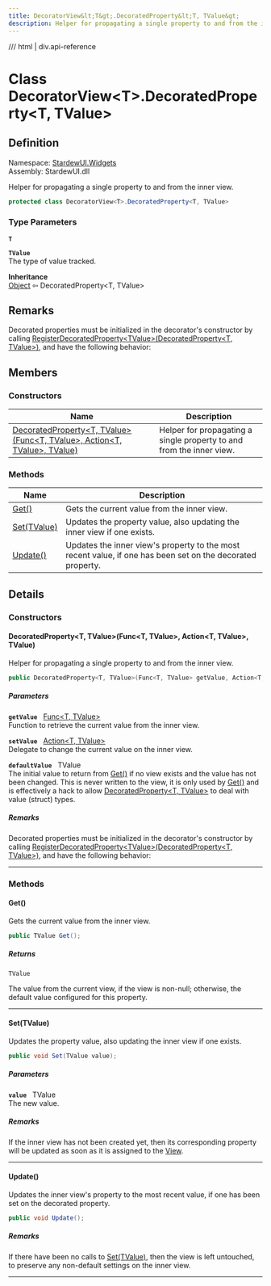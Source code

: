 ```yaml
---
title: DecoratorView&lt;T&gt;.DecoratedProperty&lt;T, TValue&gt;
description: Helper for propagating a single property to and from the inner view.
---
```


<link rel="stylesheet" href="/StardewUI/stylesheets/reference.css" />

/// html | div.api-reference

# Class DecoratorView&lt;T&gt;.DecoratedProperty&lt;T, TValue&gt;

## Definition

<div class="api-definition" markdown>

Namespace: [StardewUI.Widgets](index.md)  
Assembly: StardewUI.dll  

</div>

Helper for propagating a single property to and from the inner view.

```cs
protected class DecoratorView<T>.DecoratedProperty<T, TValue>
```

### Type Parameters

**`T`**  

**`TValue`**  
The type of value tracked.


**Inheritance**  
[Object](https://learn.microsoft.com/en-us/dotnet/api/system.object) ⇦ DecoratedProperty&lt;T, TValue&gt;

## Remarks

Decorated properties must be initialized in the decorator's constructor by calling [RegisterDecoratedProperty&lt;TValue&gt;(DecoratedProperty&lt;T, TValue&gt;)](decoratorview-1.md#registerdecoratedpropertytvaluedecoratedpropertyt-tvalue), and have the following behavior:

## Members

### Constructors

 | Name | Description |
| --- | --- |
| [DecoratedProperty&lt;T, TValue&gt;(Func&lt;T, TValue&gt;, Action&lt;T, TValue&gt;, TValue)](#decoratedpropertyt-tvaluefunct-tvalue-actiont-tvalue-tvalue) | Helper for propagating a single property to and from the inner view. | 

### Methods

 | Name | Description |
| --- | --- |
| [Get()](#get) | Gets the current value from the inner view. | 
| [Set(TValue)](#settvalue) | Updates the property value, also updating the inner view if one exists. | 
| [Update()](#update) | Updates the inner view's property to the most recent value, if one has been set on the decorated property. | 

## Details

### Constructors

#### DecoratedProperty&lt;T, TValue&gt;(Func&lt;T, TValue&gt;, Action&lt;T, TValue&gt;, TValue)

Helper for propagating a single property to and from the inner view.

```cs
public DecoratedProperty<T, TValue>(Func<T, TValue> getValue, Action<T, TValue> setValue, TValue defaultValue);
```

##### Parameters

**`getValue`** &nbsp; [Func&lt;T, TValue&gt;](https://learn.microsoft.com/en-us/dotnet/api/system.func-2)  
Function to retrieve the current value from the inner view.

**`setValue`** &nbsp; [Action&lt;T, TValue&gt;](https://learn.microsoft.com/en-us/dotnet/api/system.action-2)  
Delegate to change the current value on the inner view.

**`defaultValue`** &nbsp; TValue  
The initial value to return from [Get()](decoratorview-1.decoratedproperty-1.md#get) if no view exists and the value has not been changed. This is never written to the view, it is only used by [Get()](decoratorview-1.decoratedproperty-1.md#get) and is effectively a hack to allow [DecoratedProperty&lt;T, TValue&gt;](decoratorview-1.decoratedproperty-1.md) to deal with value (struct) types.

##### Remarks

Decorated properties must be initialized in the decorator's constructor by calling [RegisterDecoratedProperty&lt;TValue&gt;(DecoratedProperty&lt;T, TValue&gt;)](decoratorview-1.md#registerdecoratedpropertytvaluedecoratedpropertyt-tvalue), and have the following behavior:

-----

### Methods

#### Get()

Gets the current value from the inner view.

```cs
public TValue Get();
```

##### Returns

`TValue`

  The value from the current view, if the view is non-null; otherwise, the default value configured for this property.

-----

#### Set(TValue)

Updates the property value, also updating the inner view if one exists.

```cs
public void Set(TValue value);
```

##### Parameters

**`value`** &nbsp; TValue  
The new value.

##### Remarks

If the inner view has not been created yet, then its corresponding property will be updated as soon as it is assigned to the [View](decoratorview-1.md#view).

-----

#### Update()

Updates the inner view's property to the most recent value, if one has been set on the decorated property.

```cs
public void Update();
```

##### Remarks

If there have been no calls to [Set(TValue)](decoratorview-1.decoratedproperty-1.md#settvalue), then the view is left untouched, to preserve any non-default settings on the inner view.

-----

